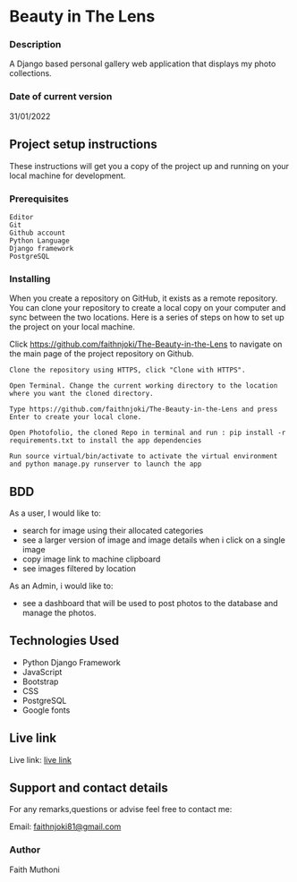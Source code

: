 # Beauty in The Lens


### Description

A Django based personal gallery web application that displays my photo collections.


### Date of current version

31/01/2022

## Project setup instructions

These instructions will get you a copy of the project up and running on your local machine for development.

### Prerequisites

```
Editor
Git
Github account
Python Language
Django framework
PostgreSQL
```

### Installing

When you create a repository on GitHub, it exists as a remote repository. You can clone your repository to create a local copy on your computer and sync between the two locations. Here is a series of steps on how to set up the project on your local machine.

Click  https://github.com/faithnjoki/The-Beauty-in-the-Lens  to navigate on the main page of the project repository on Github.

```
Clone the repository using HTTPS, click "Clone with HTTPS".
```

```
Open Terminal. Change the current working directory to the location where you want the cloned directory.
```

```
Type https://github.com/faithnjoki/The-Beauty-in-the-Lens and press Enter to create your local clone.

```

```
Open Photofolio, the cloned Repo in terminal and run : pip install -r requirements.txt to install the app dependencies

```

```
Run source virtual/bin/activate to activate the virtual environment and python manage.py runserver to launch the app

```

## BDD

As a user, I would like to:
-  search for image using their allocated categories
-  see a larger version of image and image details when i click on a single image
-  copy image link to machine clipboard
-  see images filtered by location

As an Admin, i would like to:
- see a dashboard that will be used to post photos to the database and manage the photos.

## Technologies Used

- Python Django Framework
- JavaScript
- Bootstrap
- CSS
- PostgreSQL
- Google fonts

## Live link
 
 Live link: [live link](https://myphotofolio.herokuapp.com/)



## Support and contact details

For any remarks,questions or advise feel free to contact me:

Email: faithnjoki81@gmail.com

### Author
Faith Muthoni